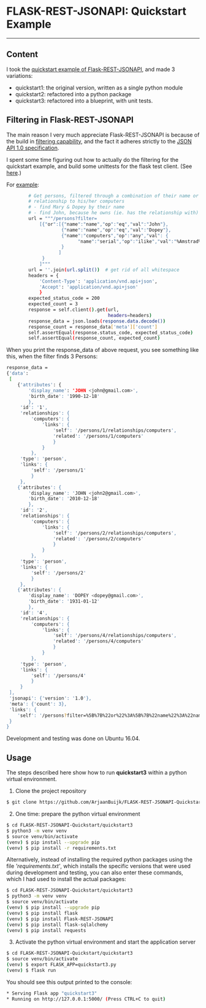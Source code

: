 # FLASK-REST-JSONAPI: Quickstart Example

---
## Content

I took the [quickstart example of Flask-REST-JSONAPI](http://flask-rest-jsonapi.readthedocs.io/en/latest/quickstart.html#), and made 3 variations:

- quickstart1: the original version, written as a single python module
- quickstart2: refactored into a python package
- quickstart3: refactored into a blueprint, with unit tests.


## Filtering in Flask-REST-JSONAPI

The main reason I very much appreciate Flask-REST-JSONAPI is because of the build in [filtering capability](http://flask-rest-jsonapi.readthedocs.io/en/latest/filtering.html), and the fact it adheres strictly to the [JSON API 1.0 specification](http://jsonapi.org/format/).

I spent some time figuring out how to actually do the filtering for the quickstart example, and build some unittests for the flask test client. (See [here](https://github.com/ArjaanBuijk/FLASK-REST-JSONAPI-Quickstart/blob/master/quickstart3/test/test_filtering.py).)

For [example](https://github.com/ArjaanBuijk/FLASK-REST-JSONAPI-Quickstart/blob/master/quickstart3/test/test_filtering.py):
```bash
        # Get persons, filtered through a combination of their name or a
        # relationship to his/her computers
        # - find Mary & Dopey by their name
        # - find John, because he owns (ie. has the relationship with) the computer named Amstrad
        url = """/persons?filter=
            [{"or":[{"name":"name","op":"eq","val":"John"},
                    {"name":"name","op":"eq","val":"Dopey"},
                    {"name":"computers","op":"any","val": {
                          "name":"serial","op":"ilike","val":"%Amstrad%"}
                    }
                   ]
             }
            ]"""
        url = ''.join(url.split())  # get rid of all whitespace
        headers = {
            'Content-Type': 'application/vnd.api+json',
            'Accept': 'application/vnd.api+json'
            }
        expected_status_code = 200
        expected_count = 3
        response = self.client().get(url,
                                     headers=headers)
        response_data = json.loads(response.data.decode())
        response_count = response_data['meta']['count']
        self.assertEqual(response.status_code, expected_status_code)
        self.assertEqual(response_count, expected_count)
```

When you print the response_data of above request, you see something like this, when the filter finds 3 Persons:
```bash
response_data =
{'data':
 [
    {'attributes': {
        'display_name': 'JOHN <john@gmail.com>',
        'birth_date': '1990-12-18'
        },
     'id': '1',
     'relationships': {
         'computers': {
             'links': {
                 'self': '/persons/1/relationships/computers',
                 'related': '/persons/1/computers'
                 }
             }
         },
     'type': 'person',
     'links': {
         'self': '/persons/1'
         }
     },
    {'attributes': {
        'display_name': 'JOHN <john2@gmail.com>',
        'birth_date': '2010-12-18'
        },
     'id': '2',
     'relationships': {
         'computers': {
             'links': {
                 'self': '/persons/2/relationships/computers',
                 'related': '/persons/2/computers'
                 }
             }
         },
     'type': 'person',
     'links': {
         'self': '/persons/2'
         }
     },
    {'attributes': {
        'display_name': 'DOPEY <dopey@gmail.com>',
        'birth_date': '1931-01-12'
        },
     'id': '4',
     'relationships': {
         'computers': {
             'links': {
                 'self': '/persons/4/relationships/computers',
                 'related': '/persons/4/computers'
                 }
             }
         },
     'type': 'person',
     'links': {
         'self': '/persons/4'
         }
     }
 ],
 'jsonapi': {'version': '1.0'},
 'meta': {'count': 3},
 'links': {
    'self': '/persons?filter=%5B%7B%22or%22%3A%5B%7B%22name%22%3A%22name%22%2C%22op%22%3A%22eq%22%2C%22val%22%3A%22John%22%7D%2C%7B%22name%22%3A%22name%22%2C%22op%22%3A%22eq%22%2C%22val%22%3A%22Dopey%22%7D%2C%7B%22name%22%3A%22computers%22%2C%22op%22%3A%22any%22%2C%22val%22%3A%7B%22name%22%3A%22serial%22%2C%22op%22%3A%22ilike%22%2C%22val%22%3A%22%25Amstrad%25%22%7D%7D%5D%7D%5D'
 }
}

```

Development and testing was done on Ubuntu 16.04.

## Usage

The steps described here show how to run <b>quickstart3</b> within a python virtual environment.

1. Clone the project repository
```bash
$ git clone https://github.com/ArjaanBuijk/FLASK-REST-JSONAPI-Quickstart
```

2. One time: prepare the python virtual environment
```bash
$ cd FLASK-REST-JSONAPI-Quickstart/quickstart3
$ python3 -m venv venv
$ source venv/bin/activate
(venv) $ pip install --upgrade pip
(venv) $ pip install -r requirements.txt
```

 Alternatively, instead of installing the required python packages using the file <em>'requirements.txt'</em>, which installs the specific versions that were used during development and testing, you can also enter these commands, which I had used to install the actual packages:
```bash
$ cd FLASK-REST-JSONAPI-Quickstart/quickstart3
$ python3 -m venv venv
$ source venv/bin/activate
(venv) $ pip install --upgrade pip
(venv) $ pip install flask
(venv) $ pip install Flask-REST-JSONAPI
(venv) $ pip install flask-sqlalchemy
(venv) $ pip install requests
```

3. Activate the python virtual environment and start the application server
```bash
$ cd FLASK-REST-JSONAPI-Quickstart/quickstart3
$ source venv/bin/activate
(venv) $ export FLASK_APP=quickstart3.py
(venv) $ flask run
```

 You should see this output printed to the console:
 ```bash
 * Serving Flask app "quickstart3"
 * Running on http://127.0.0.1:5000/ (Press CTRL+C to quit)
```